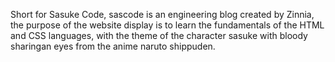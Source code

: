 Short for Sasuke Code, sascode is an engineering blog created by Zinnia, the purpose of the website display is to learn the fundamentals of the HTML and CSS languages, with the theme of the character sasuke with bloody sharingan eyes from the anime naruto shippuden.